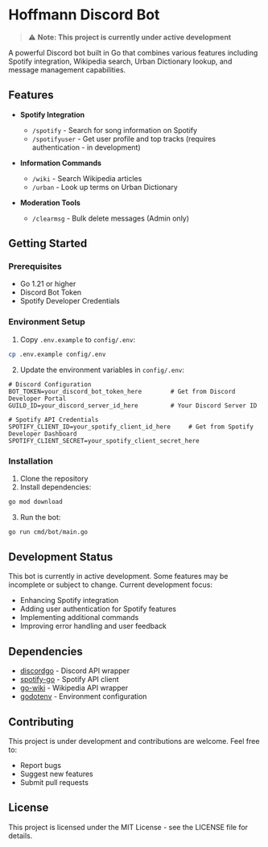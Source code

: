 # Hoffmann Discord Bot

> ⚠️ **Note: This project is currently under active development**

A powerful Discord bot built in Go that combines various features including Spotify integration, Wikipedia search, Urban Dictionary lookup, and message management capabilities.

## Features

- **Spotify Integration**
  - `/spotify` - Search for song information on Spotify
  - `/spotifyuser` - Get user profile and top tracks (requires authentication - in development)

- **Information Commands**
  - `/wiki` - Search Wikipedia articles
  - `/urban` - Look up terms on Urban Dictionary

- **Moderation Tools**
  - `/clearmsg` - Bulk delete messages (Admin only)

## Getting Started

### Prerequisites
- Go 1.21 or higher
- Discord Bot Token
- Spotify Developer Credentials

### Environment Setup
1. Copy `.env.example` to `config/.env`:
```bash
cp .env.example config/.env
```

2. Update the environment variables in `config/.env`:
```env
# Discord Configuration
BOT_TOKEN=your_discord_bot_token_here        # Get from Discord Developer Portal
GUILD_ID=your_discord_server_id_here         # Your Discord Server ID

# Spotify API Credentials
SPOTIFY_CLIENT_ID=your_spotify_client_id_here     # Get from Spotify Developer Dashboard
SPOTIFY_CLIENT_SECRET=your_spotify_client_secret_here
```

### Installation
1. Clone the repository
2. Install dependencies:
```bash
go mod download
```
3. Run the bot:
```bash
go run cmd/bot/main.go
```

## Development Status

This bot is currently in active development. Some features may be incomplete or subject to change. Current development focus:
- Enhancing Spotify integration
- Adding user authentication for Spotify features
- Implementing additional commands
- Improving error handling and user feedback

## Dependencies

- [discordgo](https://github.com/bwmarrin/discordgo) - Discord API wrapper
- [spotify-go](https://github.com/zmb3/spotify) - Spotify API client
- [go-wiki](https://github.com/trietmn/go-wiki) - Wikipedia API wrapper
- [godotenv](https://github.com/joho/godotenv) - Environment configuration

## Contributing

This project is under development and contributions are welcome. Feel free to:
- Report bugs
- Suggest new features
- Submit pull requests

## License

This project is licensed under the MIT License - see the LICENSE file for details.

